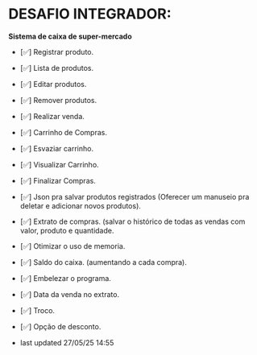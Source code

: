 # DESAFIO INTEGRADOR:
**Sistema de caixa de super-mercado**
* [✅] Registrar produto.
* [✅] Lista de produtos.
* [✅] Editar produtos.
* [✅] Remover produtos.
* [✅] Realizar venda.
* [✅] Carrinho de Compras.
* [✅] Esvaziar carrinho.
* [✅] Visualizar Carrinho.
* [✅] Finalizar Compras.
* [✅] Json pra salvar produtos registrados (Oferecer um manuseio pra deletar e adicionar novos produtos).
* [✅] Extrato de compras. (salvar o histórico de todas as vendas com valor, produto e quantidade.
* [✅] Otimizar o uso de memoria.
* [✅] Saldo do caixa. (aumentando a cada compra).
* [✅] Embelezar o programa.
* [✅] Data da venda no extrato.
* [✅] Troco.
* [✅] Opção de desconto.

* last updated 27/05/25 14:55
